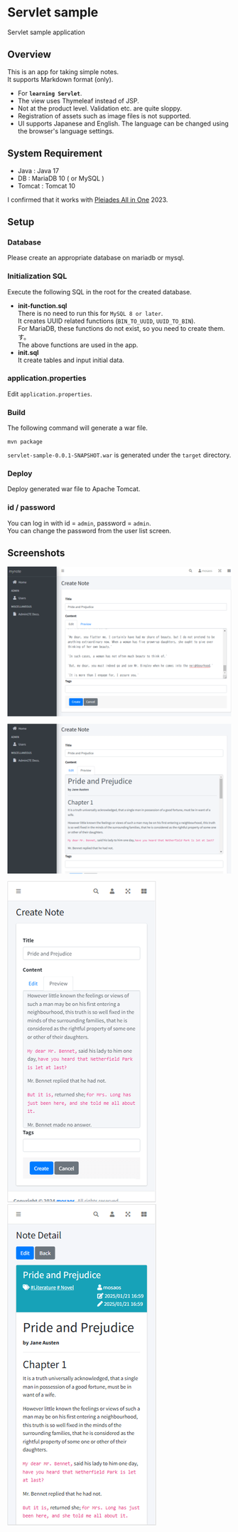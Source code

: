 # Servlet sample

Servlet sample application

## Overview

This is an app for taking simple notes.  
It supports Markdown format (only).

- For **`learning Servlet`**.  
- The view uses Thymeleaf instead of JSP.
- Not at the product level. Validation etc. are quite sloppy.   
- Registration of assets such as image files is not supported.
- UI supports Japanese and English. The language can be changed using the browser's language settings.

## System Requirement

- Java : Java 17
- DB : MariaDB 10 ( or MySQL )
- Tomcat : Tomcat 10

I confirmed that it works with [Pleiades All in One](https://willbrains.jp/) 2023.

## Setup

### Database

Please create an appropriate database on mariadb or mysql.

### Initialization SQL

Execute the following SQL in the root for the created database.

- **init-function.sql**  
There is no need to run this for `MySQL 8 or later`.  
It creates UUID related functions (`BIN_TO_UUID`, `UUID_TO_BIN`).  
For MariaDB, these functions do not exist, so you need to create them.
す。  
The above functions are used in the app.
- **init.sql**  
It create tables and input initial data.

### application.properties

Edit `application.properties`.

### Build

The following command will generate a war file.

```shell
mvn package
```

`servlet-sample-0.0.1-SNAPSHOT.war` is generated under the `target` directory.

### Deploy

Deploy generated war file to Apache Tomcat.

### id / password

You can log in with id = `admin`, password = `admin`.  
You can change the password from the user list screen.

## Screenshots

![Create a Note](./img/mynote-edit.png)

![Preview a Note](./img/mynote-preview.png)

![Preview (mobile)](./img/mynote-preview-mobile.png)　![Show a Note (mobile)](./img/mynote-notedetail-mobile.png)